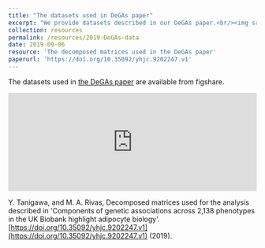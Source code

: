 ```yaml
---
title: "The datasets used in DeGAs paper"
excerpt: "We provide datasets described in our DeGAs paper.<br/><img src='/images/500x300.png'>"
collection: resources
permalink: /resources/2019-DeGAs-data
date: 2019-09-06
resource: 'The decomposed matrices used in the DeGAs paper'
paperurl: 'https://doi.org/10.35092/yhjc.9202247.v1'
---
```


The datasets used in [the DeGAs paper](/publication/2019-09-06-DeGAs) are available from figshare.

<iframe src="https://widgets.figshare.com/articles/9202247/embed?show_title=1" width="100%" height="200em" style="border:none;" allowfullscreen="true" frameborder="0"></iframe>

Y. Tanigawa, and M. A. Rivas, Decomposed matrices used for the analysis described in 'Components of genetic associations across 2,138 phenotypes in the UK Biobank highlight adipocyte biology'. [https://doi.org/10.35092/yhjc.9202247.v1](https://doi.org/10.35092/yhjc.9202247.v1) (2019).
